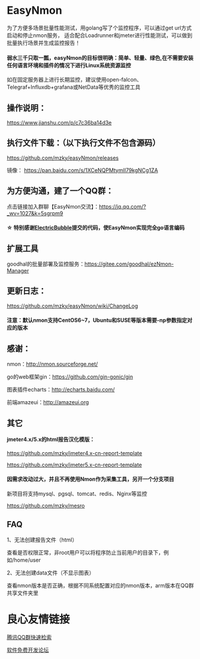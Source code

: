 
#
# EasyNmon

为了方便多场景批量性能测试，用golang写了个监控程序，可以通过get url方式启动和停止nmon服务，
适合配合Loadrunner和jmeter进行性能测试，可以做到批量执行场景并生成监控报告！

#### 弱水三千只取一瓢，easyNmon的目标很明确：简单、轻量、绿色,在不需要安装任何语言环境和插件的情况下进行Linux系统资源监控
如在固定服务器上进行长期监控，建议使用open-falcon、Telegraf+Influxdb+grafana或NetData等优秀的监控工具

##
## 操作说明：

https://www.jianshu.com/p/c7c36ba14d3e

##
## 执行文件下载：（以下执行文件不包含源码）
https://github.com/mzky/easyNmon/releases

镜像：
https://pan.baidu.com/s/1XCeNQPMtymlI79kgNCg1ZA

##
## 为方便沟通，建了一个QQ群：
点击链接加入群聊【EasyNmon交流】：https://jq.qq.com/?_wv=1027&k=5sgrpm9

#### ☆ 特别感谢[ElectricBubble](https://github.com/ElectricBubble)提交的代码，使EasyNmon实现完全go语言编码


##
## 扩展工具

goodhal的批量部署及监控服务：https://gitee.com/goodhal/ezNmon-Manager


##
## 更新日志：

https://github.com/mzky/easyNmon/wiki/ChangeLog

#### 注意：默认nmon支持CentOS6~7，Ubuntu和SUSE等版本需要-np参数指定对应的版本

## 感谢：

nmon：http://nmon.sourceforge.net/

go的web框架gin：https://github.com/gin-gonic/gin

图表插件echarts：http://echarts.baidu.com/

前端amazeui：http://amazeui.org


## 其它
#### jmeter4.x/5.x的html报告汉化模版：

https://github.com/mzky/jmeter4.x-cn-report-template

https://github.com/mzky/jmeter5.x-cn-report-template


#### 因需求改动过大，并且不再使用Nmon作为采集工具，另开一个分支项目
新项目将支持mysql、pgsql、tomcat、redis、Nginx等监控

https://github.com/mzky/mesro


## FAQ
1、无法创建报告文件（html）

查看是否权限正常，非root用户可以将程序防止当前用户的目录下，例如/home/user

2、无法创建data文件（不显示图表）

查看nmon版本是否正确，根据不同系统配置对应的nmon版本，arm版本在QQ群共享文件夹里



 # 良心友情链接

[腾讯QQ群快速检索](http://u.720life.cn/s/8cf73f7c)

[软件免费开发论坛](http://u.720life.cn/s/bbb01dc0)